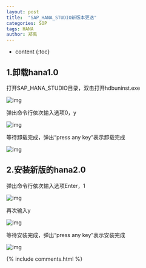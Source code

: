 ```yaml
---
layout: post
title:  "SAP_HANA_STUDIO新版本更迭"
categories: SOP
tags: HANA
author: 郑禹
---
```


* content
{:toc}

## 1.卸载hana1.0

打开SAP_HANA_STUDIO目录，双击打开hdbuninst.exe

![img](C:/Users/00357381/AppData/Local/YNote/data/zhengyulove1234@163.com/4758ccc6691d498a98f289fe762bea5c/clipboard.png)

弹出命令行依次输入选项0，y

![img](C:/Users/00357381/AppData/Local/YNote/data/zhengyulove1234@163.com/597ef7f07945436b8811f4e64379c521/clipboard.png)

等待卸载完成，弹出“press any key”表示卸载完成

![img](C:/Users/00357381/AppData/Local/YNote/data/zhengyulove1234@163.com/c989e239171549b591d01f54798ee2e4/clipboard.png)

## 2.安装新版的hana2.0

弹出命令行依次输入选项Enter，1

![img](C:/Users/00357381/AppData/Local/YNote/data/zhengyulove1234@163.com/35d0464b54c54ce29efbf09e191219d1/clipboard.png)

再次输入y

![img](C:/Users/00357381/AppData/Local/YNote/data/zhengyulove1234@163.com/a36648ce16ef42519cebbcda15e44b26/clipboard.png)

等待安装完成，弹出“press any key”表示安装完成

![img](C:/Users/00357381/AppData/Local/YNote/data/zhengyulove1234@163.com/eba196a376eb465e993f403d7ff28c7c/clipboard.png)



{% include comments.html %}
